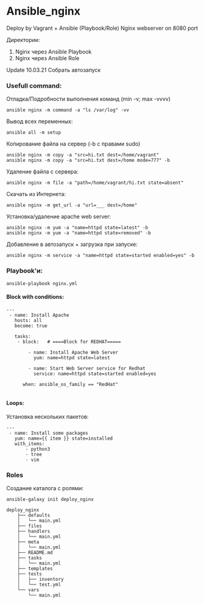 # Ansible_nginx
Deploy by Vagrant + Ansible (Playbook/Role) Nginx webserver on 8080 port

Директории:
1. Nginx через Ansible Playbook
2. Nginx через Ansible Role

Update 10.03.21
Собрать автозапуск


### Usefull command:

Отладка/Подробности выполнения команд (min -v; max -vvvv)
```
ansible nginx -m command -a "ls /var/log" -vv
```

Вывод всех переменных:
```
ansible all -m setup  
```

Копирование файла на сервер (-b с правами sudo)
```
ansible nginx -m copy -a "src=hi.txt dest=/home/vagrant" 
ansible nginx -m copy -a "src=hi.txt dest=/home mode=777" -b 
```

Удаление файла с сервера:
```
ansible nginx -m file -a "path=/home/vagrant/hi.txt state=absent"
```

Скачать из Интернета:
```
ansible nginx -m get_url -a "url=___ dest=/home"
```

Установка/удаление apache web server:
```
ansible nginx -m yum -a "name=httpd state=latest" -b
ansible nginx -m yum -a "name=httpd state=removed" -b
```

Добавление в автозапуск + загрузка при запуске:
```
ansible nginx -m service -a "name=httpd state=started enabled=yes" -b
```

### Playbook'и:
```
ansible-playbook nginx.yml
```

#### Block with conditions:
```
--- 
 - name: Install Apache
   hosts: all
   become: true
   
   tasks: 
    - block:   # ====Block for REDHAT=====
        
        - name: Install Apache Web Server
          yum: name=httpd state=latest
         
        - name: Start Web Server service for Redhat
          service: name=httpd state=started enabled=yes
          
      when: ansible_os_family == "RedHat"
  
```

#### Loops:
Установка нескольких пакетов: 
```
---
 - name: Install some packages
   yum: name={{ item }} state=installed
   with_items:
       - python3
       - tree
       - vim

```

### Roles
Создание каталога с ролями:
```
ansible-galaxy init deploy_nginx

deploy_nginx
    ├── defaults
    │   └── main.yml
    ├── files
    ├── handlers
    │   └── main.yml
    ├── meta
    │   └── main.yml
    ├── README.md
    ├── tasks
    │   └── main.yml
    ├── templates
    ├── tests
    │   ├── inventory
    │   └── test.yml
    └── vars
        └── main.yml

```
